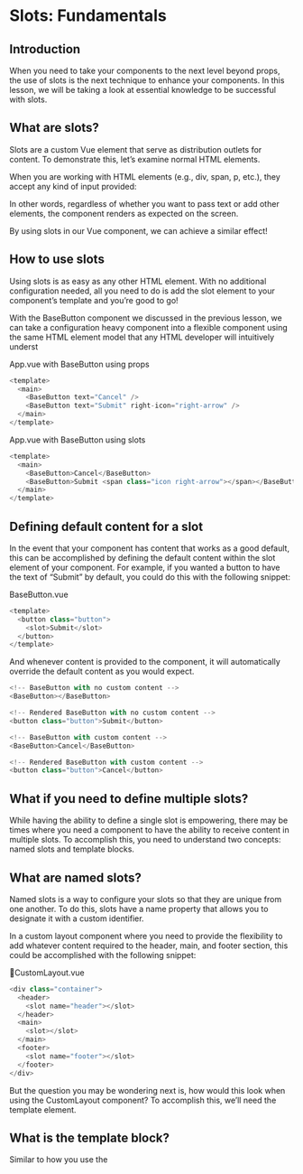 # Slots: Fundamentals

## Introduction

When you need to take your components to the next level beyond props, the use of slots is the next technique to enhance your components. In this lesson, we will be taking a look at essential knowledge to be successful with slots.

## What are slots?

Slots are a custom Vue element that serve as distribution outlets for content. To demonstrate this, let’s examine normal HTML elements.

When you are working with HTML elements (e.g., div, span, p, etc.), they accept any kind of input provided:

In other words, regardless of whether you want to pass text or add other elements, the component renders as expected on the screen.

By using slots in our Vue component, we can achieve a similar effect!

## How to use slots

Using slots is as easy as any other HTML element. With no additional configuration needed, all you need to do is add the slot element to your component’s template and you’re good to go!

With the BaseButton component we discussed in the previous lesson, we can take a configuration heavy component into a flexible component using the same HTML element model that any HTML developer will intuitively underst

App.vue with BaseButton using props

```javaScript
<template>
  <main>
    <BaseButton text="Cancel" />
    <BaseButton text="Submit" right-icon="right-arrow" />
  </main>
</template>
```

App.vue with BaseButton using slots

```javaScript
<template>
  <main>
    <BaseButton>Cancel</BaseButton>
    <BaseButton>Submit <span class="icon right-arrow"></span></BaseButton>
  </main>
</template>
```

## Defining default content for a slot

In the event that your component has content that works as a good default, this can be accomplished by defining the default content within the slot element of your component. For example, if you wanted a button to have the text of “Submit” by default, you could do this with the following snippet:

BaseButton.vue

```javaScript
<template>
  <button class="button">
    <slot>Submit</slot>
  </button>
</template>
```

And whenever content is provided to the component, it will automatically override the default content as you would expect.

```javaScript
<!-- BaseButton with no custom content -->
<BaseButton></BaseButton>

<!-- Rendered BaseButton with no custom content -->
<button class="button">Submit</button>

<!-- BaseButton with custom content -->
<BaseButton>Cancel</BaseButton>

<!-- Rendered BaseButton with custom content -->
<button class="button">Cancel</button>
```

## What if you need to define multiple slots?

While having the ability to define a single slot is empowering, there may be times where you need a component to have the ability to receive content in multiple slots. To accomplish this, you need to understand two concepts: named slots and template blocks.

## What are named slots?

Named slots is a way to configure your slots so that they are unique from one another. To do this, slots have a name property that allows you to designate it with a custom identifier.

In a custom layout component where you need to provide the flexibility to add whatever content required to the header, main, and footer section, this could be accomplished with the following snippet:

📄CustomLayout.vue

```javaScript
<div class="container">
  <header>
    <slot name="header"></slot>
  </header>
  <main>
    <slot></slot>
  </main>
  <footer>
    <slot name="footer"></slot>
  </footer>
</div>

```

But the question you may be wondering next is, how would this look when using the CustomLayout component? To accomplish this, we’ll need the template element.

## What is the template block?

Similar to how you use the <template> block to define the HTML of your single file components, you can also use it to define specific blocks of HTML that need to be passed into a slot. In order to do this, you need to apply the v-slot directive.

The v-slot directive can then take an argument which is the desired slot name you want the content to appear in.

📄App.vue

```javaScript
<template>
  <CustomLayout>
    <template v-slot:header>
      <p>Header content</p>
    </template>
    <template>
      <p>Main body content</p>
    </template>
    <template v-slot:footer>
      <p>Footer content</p>
    </template>
  </CustomLayout>
</template>
```

## Does slots have a shorthand syntax?

Similar to v-bind and v-on, v-slot also has a shorthand syntax as well: #. Using the previous example, this is how the code would look instead.

📄App.vue

```javaScript
<template>
  <CustomLayout>
    <template #header>
      <p>Header content</p>
    </template>
    <template>
      <p>Main body content</p>
    </template>
    <template #footer>
      <p>Footer content</p>
    </template>
  </CustomLayout>
</template>
```

However, from my personal experience, I would caution against using this shorthand in your codebase as it can cause confusion with users who are not as familiar with slots. It can easily be mistaken for a CSS ID rather than something specific to the slot API in Vue. So use with caution!

## Let’s Revue

At the end of the day, slots are an effective technique to use when you need to allow other developers the flexibility of providing different types of content into a component. The trade-offs of slots come with the inability to provide constraints to what is possible in a component.
